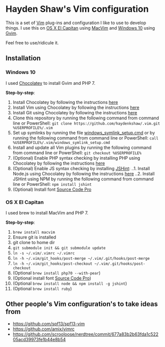 # Hayden Shaw's Vim configuration
This is a set of [Vim](http://www.vim.org/about.php) plug-ins and configuration I like to use to develop things. I use this on [OS X El Capitan](https://en.wikipedia.org/wiki/OS_X_El_Capitan) using [MacVim](https://github.com/macvim-dev/macvim) and [Windows 10](https://en.wikipedia.org/wiki/Windows_10) using [Gvim](http://www.vim.org/download.php#pc). 

Feel free to use/ridicule it.

## Installation
### Windows 10 
I used [Chocolatey](https://chocolatey.org/) to install Gvim and PHP 7.

**Step-by-step**:
 1. Install Chocolatey by following the instructions [here](https://chocolatey.org)
 2. Install Vim using Chocolatey by following the instructions [here](https://chocolatey.org/packages/vim)
 3. Install Git using Chocolatey by following the instructions [here](https://chocolatey.org/packages/git)
 4. Clone this repository by running the following command from command line or PowerShell: `git clone https://github.com/haydenkshaw/.vim.git %USERPROFILE%/.vim`
 5. Set up symlinks by running the file [windows_symlink_setup.cmd](https://github.com/haydenkshaw/.vim/blob/master/windows_symlink_setup.cmd) or by running the following command from command line or PowerShell: `call %USERPROFILE%/.vim/windows_symlink_setup.cmd`
 6. Install and update all Vim plugins by running the following command from command line or PowerShell: `git checkout %USERPROFILE%`
 7. (Optional) Enable PHP syntax checking by installing PHP using Chocolatey by following the instructions [here](https://chocolatey.org/packages/php)
 8. (Optional) Enable JS syntax checking by installing [JSHint](https://www.npmjs.com/package/jshint): 
 ..1. Install Node.js using Chocolatey by following the instructions [here](https://chocolatey.org/packages/nodejs)
 ..2. Install JSHint using NPM by running the following command from command line or PowerShell: `npm install jshint`
 9. (Optional) Install font [Source Code Pro](https://github.com/adobe-fonts/source-code-pro)

### OS X El Capitan
I used brew to install MacVim and PHP 7.

**Step-by-step**:
 1. `brew install macvim`
 2. Ensure git is installed
 3. git clone to home dir
 4. `git submodule init && git submodule update`
 5. `ln -s ~/.vim/.vimrc ~/.vimrc`
 6. `ln -h ~/.vim/git_hooks/post-merge ~/.vim/.git/hooks/post-merge`
 7. `ln -h ~/.vim/git_hooks/post-checkout ~/.vim/.git/hooks/post-checkout`
 8. (Optional `brew install php70 --with-pear`)
 9. (Optional install font [Source Code Pro](https://github.com/adobe-fonts/source-code-pro))
 10. (Optional `brew install node && npm install -g jshint`)
 11. (Optional `brew install ruby`)
 

## Other people's Vim configuration's to take ideas from
 - https://github.com/spf13/spf13-vim
 - https://github.com/amix/vimrc
 - https://github.com/scrooloose/nerdtree/commit/677a83b2b63fda1c52205acd39973fe1b44e8b54
